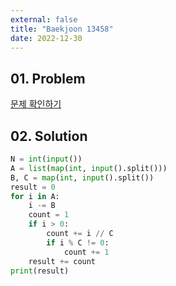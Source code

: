 ```yaml
---
external: false
title: "Baekjoon 13458"
date: 2022-12-30
---
```


## 01. Problem

[문제 확인하기](https://www.acmicpc.net/problem/13458)

## 02. Solution

```Python
N = int(input())
A = list(map(int, input().split()))
B, C = map(int, input().split())
result = 0
for i in A:
    i -= B
    count = 1
    if i > 0:
        count += i // C
        if i % C != 0:
            count += 1
    result += count
print(result)
```

